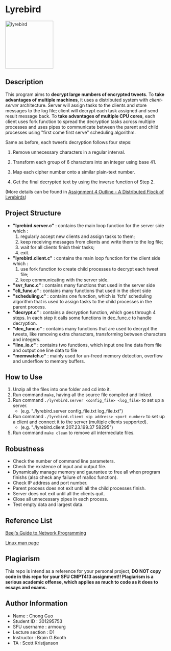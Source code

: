 # Lyrebird

<img src="https://cloud.githubusercontent.com/assets/5276065/11606033/66bf0d02-9ac6-11e5-8bac-a38612b32e72.png" alt= "lyrebird" height="150" weight="150">

## Description

This program aims to **decrypt large numbers of encrypted tweets**. To **take advantages of multiple machines**, it uses a distributed system with *client-server* architecture. Server will assign tasks to the clients and store messages to the log file; client will decrypt each task assigned and send result message back. To **take advantages of multiple CPU cores**, each client uses fork function to spread the decryption tasks across multiple processes and uses pipes to communicate between the parent and child processes using "first come first serve" scheduling algorithm.

Same as before, each tweet’s decryption follows four steps:

1. Remove unnecessary characters in a regular interval.

2. Transform each group of 6 characters into an integer using base 41.

3. Map each cipher number onto a similar plain-text number.

4. Get the final decrypted text by using the inverse function of Step 2.

(More details can be found in [Assignment 4 Outline - A Distributed Flock of Lyrebirds](https://github.com/Armour/CMPT300-Assignment/files/51661/Assignment_4_Outline.pdf))

## Project Structure

* **"lyrebird.server.c"**   : contains the main loop function for the server side which :
  1. regularly accept new clients and assign tasks to them;
  2. keep receiving messages from clients and write them to the log file;
  3. wait for all clients finish their tasks;
  4. exit.
* **"lyrebird.client.c"**   : contains the main loop function for the client side which :
  1. use fork function to create child processes to decrypt each tweet file;
  2. keep communicating with the server side.
* **"svr_func.c"**   : contains many functions that used in the server side
* **"cli_func.c"**   : contains many functions that used in the client side
* **"scheduling.c"** : contains one function, which is 'fcfs' scheduling algorithm that is used to assign tasks to the child processes in the parent process.
* **"decrypt.c"**    : contains a decryption function, which goes through 4 steps. In each step it calls some functions in dec_func.c to handle decryption.
* **"dec_func.c"**   : contains many functions that are used to decrypt the tweets, like removing extra characters, transforming between characters and integers.
* **"line_io.c"**    : contains two functions, which input one line data from file and output one line data to file
* **"memwatch.c"**   : mainly used for un-freed memory detection, overflow and underflow to memory buffers.

## How to Use

1. Unzip all the files into one folder and cd into it.
2. Run command `make`, having all the source file compiled and linked.
3. Run command `./lyrebird.server <config_file> <log_file>` to set up a server.
   * (e.g. "./lyrebird.server config_file.txt log_file.txt")
4. Run command `./lyrebird.client <ip address> <port number>` to set up a client and connect it to the server (multiple clients supported).
   * (e.g. "./lyrebird.client 207.23.199.37 58295")
5. Run command `make clean` to remove all intermediate files.

## Robustness

* Check the number of command line parameters.
* Check the existence of input and output file.
* Dynamically manage memory and gaurantee to free all when program finishs (also check any failure of malloc function).
* Check IP address and port number.
* Parent process does not exit until all the child processes finish.
* Server does not exit until all the clients quit.
* Close all unnecessary pipes in each process.
* Test empty data and largest data.

## Reference List

[Beej's Guide to Network Programming](http://beej.us/guide/bgnet/output/html/singlepage/bgnet.html)

[Linux man page](http://linux.die.net/man)

## Plagiarism

This repo is intend as a reference for your personal project, **DO NOT copy code in this repo for your SFU CMPT413 assignment!! Plagiarism is a serious academic offense, which applies as much to code as it does to essays and exams.**

## Author Information
*  Name            : Chong Guo
*  Student ID      : 301295753
*  SFU username    : armourg
*  Lecture section : D1
*  Instructor      : Brain G.Booth
*  TA              : Scott Kristjanson
